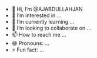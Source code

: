 - 👋 Hi, I’m @AJABDULLAHJAN
- 👀 I’m interested in ...
- 🌱 I’m currently learning ...
- 💞️ I’m looking to collaborate on ...
- 📫 How to reach me ...
- 😄 Pronouns: ...
- ⚡ Fun fact: ...

<!---
AJABDULLAHJAN/AJABDULLAHJAN is a ✨ special ✨ repository because its `README.md` (this file) appears on your GitHub profile.
You can click the Preview link to take a look at your changes.
--->
